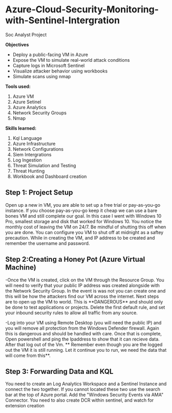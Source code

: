 # Azure-Cloud-Security-Monitoring-with-Sentinel-Intergration
Soc Analyst Project 

**Objectives**
- Deploy a public-facing VM in Azure
- Expose the VM to simulate real-world attack conditions
- Capture logs in Microsoft Sentinel
- Visualize attacker behavior using workbooks
- Simulate scans using nmap

**Tools used:**
1) Azure VM                                  
2) Azure Setinel                            
3) Azure Analytics
4) Network Security Groups                  
5) Nmap

**Skills learned:**
1) Kql Language
2) Azure Infrastructure
3) Network Configurations
4) Siem Intergrations
5) Log Ingestion
6) Threat Simulation and Testing
7) Threat Hunting
8) Workbook and Dashboard creation


<h2>Step 1: Project Setup</h2>
<b1>Open up a new in VM, you are able to set up a free trial or pay-as-you-go instance. If you choose pay-as-you-go keep it cheap we can use a bare bones VM and still complete our goal. In this case I went with Windows 10 Pro, smallest storage and disk that worked for Windows 10. You notice the monthly cost of leaving the VM on 24/7. Be mindful of shutting this off when you are done. You can configure you VM to shut off at midnight as a saftey precaution. While in creating the VM, and IP address to be created and  remember the username and password.</b1>

<h2>Step 2:Creating a Honey Pot (Azure Virtual Machine)</h2>
<b2>-Once the VM is created, click on the VM through the Resource Group. You will need to verify that your public IP address was created alongside with the Network Security Group. In the event is was not you can create one and this will be how the attackers find our VM across the internet. Next steps are to open up the VM to world. This is **DANGEROUS** and should only be done to test applications or projects. Delete the first default rule, and set your inbound security rules to allow all traffic from any source. </b2> 
<l1></l1>

-Log into your VM using Remote Desktop (you will need the public IP) and you will remove all protection from the Windows Defender firewall. Again this is dangerous and should be handled with care. Once that is complete, Open powershell and ping the Ipaddress to show that it can recieve data. After that log out of the Vm. ** Remember even though you are the logged out the VM it is still running. Let it continue you to run, we need the data that will come from this**. 

<h2> Step 3: Forwarding Data and KQL</h2>
<b3>You need to create an Log Analytics Workspace and a Sentinel Instance and connect the two together. If you cannot located these two use the search bar at the top of Azure portal. Add the "Windows Security Events via AMA" Connector. You need to also create DCR within sentinel, and watch for extension creation </b3>
